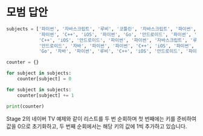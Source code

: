 # 모범 답안

```python
subjects = ['파이썬', '자바스크립트', '루비', '코틀린', '자바스크립트', '파이썬',
            '파이썬', 'C++', 'iOS', '파이썬', 'Go', '안드로이드', '파이썬', '루비',
            'C++', 'iOS', '안드로이드', '파이썬', '파이썬', '자바스크립트', '루비',
            '안드로이드', '자바', '파이썬', '파이썬', 'C++', 'iOS', '파이썬',
            'Go', '자바', '파이썬', '루비', 'C++', 'iOS', '안드로이드', '파이썬']

counter = {}

for subject in subjects:
    counter[subject] = 0

for subject in subjects:
    counter[subject] += 1

print(counter)
```

Stage 2의 네이버 TV 예제와 같이 리스트를 두 번 순회하며 첫 번째에는 키를 준비하여 값을 0으로 초기화하고, 두 번째 순회에서는 해당 키의 값에 1씩 추가하고 있습니다.


